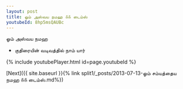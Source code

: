 ```yaml
---
layout: post
title: ஓம் அஸ்வய நமஹ ௧௧ டைம்ஸ்
youtubeId: 8hp5msQAUBc
---
```

 
 
 ஓம் அஸ்வய நமஹ  
 
 -  குதிரையின் வடிவத்தில் நாம் யார் 
 
  
 
  
 
 
 
 
 
 


{% include youtubePlayer.html id=page.youtubeId %}
 
[Next]({{ site.baseurl }}{% link  split1/_posts/2013-07-13-ஓம் சம்யத்தைய நமஹ ௧௧ டைம்ஸ்.md%})
 
